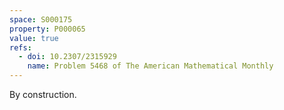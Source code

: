 ```yaml
---
space: S000175
property: P000065
value: true
refs:
  - doi: 10.2307/2315929
    name: Problem 5468 of The American Mathematical Monthly
---
```


By construction.
